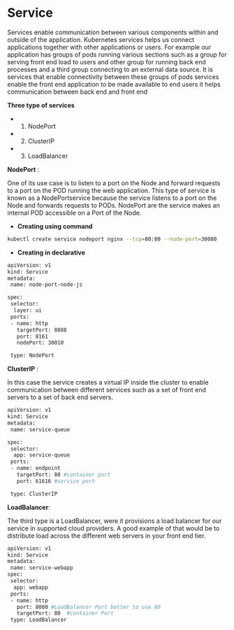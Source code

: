 # Service

Services enable communication between various components within and outside of the application. Kubernetes services helps us connect applications together with other applications or users. For example our application has groups of pods running various sections such as a group for serving front end load to users and other group for running back end processes and a third group connecting to an external data source. It is services that enable connectivity between these groups of pods services enable the front end application to be made available to end users it helps communication between back end and front end

**Three type of services**
- 1. NodePort
- 2. ClusterIP
- 3. LoadBalancer

**NodePort** :


One of its use case is to listen to a port on the Node and forward requests to a port on the POD running the web application. This type of service is known as a NodePortservice because the service listens to a port on the Node and forwards requests to PODs. NodePort are the service makes an internal POD accessible on a Port of the Node.

- **Creating using command**
```bash
kubectl create service nodeport nginx --tcp=80:80 --node-port=30080 
```
- **Creating in declarative**
```bash
apiVersion: v1
kind: Service
metadata:
 name: node-port-node-js

spec:
 selector:
  layer: ui
 ports:
 - name: http
   targetPort: 8888
   port: 8161
   nodePort: 30010

 type: NodePort
```


**ClusterIP** :

In this case the service creates a virtual IP inside the cluster to enable communication between different services such as a set of front end servers to a set of back end servers.

```bash
apiVersion: v1
kind: Service
metadata:
 name: service-queue

spec:
 selector:
  app: service-queue
 ports:
 - name: endpoint
   targetPort: 80 #container port
   port: 61616 #service port

 type: ClusterIP
```


**LoadBalancer**:

The third type is a LoadBalancer, were it provisions a load balancer for our service in supported cloud providers. A good example of that would be to distribute load across the different web servers in your front end tier.

```bash
apiVersion: v1
kind: Service
metadata:
 name: service-webapp
spec:
 selector:
  app: webapp
 ports:
 - name: http
   port: 8080 #LoadBalancer Port better to use 80
   targetPort: 80  #container Port
 type: LoadBalancer
```
